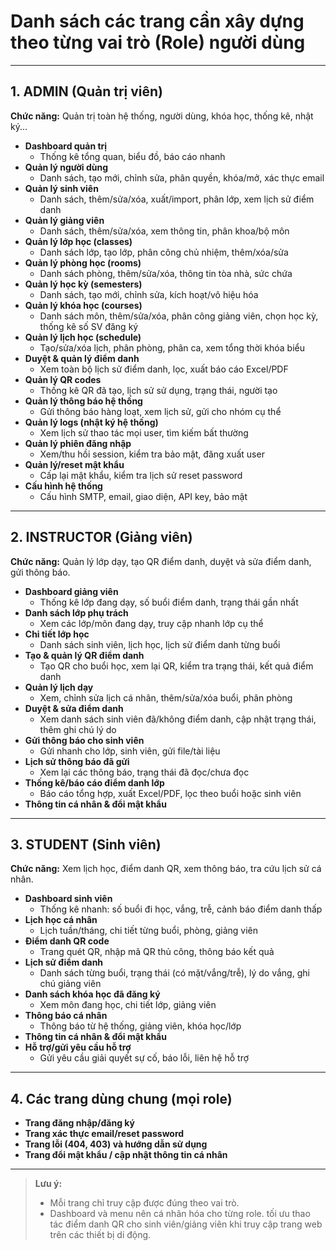 # Danh sách các trang cần xây dựng theo từng vai trò (Role) người dùng

---

## 1. ADMIN (Quản trị viên)
**Chức năng:** Quản trị toàn hệ thống, người dùng, khóa học, thống kê, nhật ký...

- **Dashboard quản trị**
  - Thống kê tổng quan, biểu đồ, báo cáo nhanh
- **Quản lý người dùng**
  - Danh sách, tạo mới, chỉnh sửa, phân quyền, khóa/mở, xác thực email
- **Quản lý sinh viên**
  - Danh sách, thêm/sửa/xóa, xuất/import, phân lớp, xem lịch sử điểm danh
- **Quản lý giảng viên**
  - Danh sách, thêm/sửa/xóa, xem thông tin, phân khoa/bộ môn
- **Quản lý lớp học (classes)**
  - Danh sách lớp, tạo lớp, phân công chủ nhiệm, thêm/xóa/sửa
- **Quản lý phòng học (rooms)**
  - Danh sách phòng, thêm/sửa/xóa, thông tin tòa nhà, sức chứa
- **Quản lý học kỳ (semesters)**
  - Danh sách, tạo mới, chỉnh sửa, kích hoạt/vô hiệu hóa
- **Quản lý khóa học (courses)**
  - Danh sách môn, thêm/sửa/xóa, phân công giảng viên, chọn học kỳ, thống kê số SV đăng ký
- **Quản lý lịch học (schedule)**
  - Tạo/sửa/xóa lịch, phân phòng, phân ca, xem tổng thời khóa biểu
- **Duyệt & quản lý điểm danh**
  - Xem toàn bộ lịch sử điểm danh, lọc, xuất báo cáo Excel/PDF
- **Quản lý QR codes**
  - Thống kê QR đã tạo, lịch sử sử dụng, trạng thái, người tạo
- **Quản lý thông báo hệ thống**
  - Gửi thông báo hàng loạt, xem lịch sử, gửi cho nhóm cụ thể
- **Quản lý logs (nhật ký hệ thống)**
  - Xem lịch sử thao tác mọi user, tìm kiếm bất thường
- **Quản lý phiên đăng nhập**
  - Xem/thu hồi session, kiểm tra bảo mật, đăng xuất user
- **Quản lý/reset mật khẩu**
  - Cấp lại mật khẩu, kiểm tra lịch sử reset password
- **Cấu hình hệ thống**
  - Cấu hình SMTP, email, giao diện, API key, bảo mật

---

## 2. INSTRUCTOR (Giảng viên)
**Chức năng:** Quản lý lớp dạy, tạo QR điểm danh, duyệt và sửa điểm danh, gửi thông báo.

- **Dashboard giảng viên**
  - Thống kê lớp đang dạy, số buổi điểm danh, trạng thái gần nhất
- **Danh sách lớp phụ trách**
  - Xem các lớp/môn đang dạy, truy cập nhanh lớp cụ thể
- **Chi tiết lớp học**
  - Danh sách sinh viên, lịch học, lịch sử điểm danh từng buổi
- **Tạo & quản lý QR điểm danh**
  - Tạo QR cho buổi học, xem lại QR, kiểm tra trạng thái, kết quả điểm danh
- **Quản lý lịch dạy**
  - Xem, chỉnh sửa lịch cá nhân, thêm/sửa/xóa buổi, phân phòng
- **Duyệt & sửa điểm danh**
  - Xem danh sách sinh viên đã/không điểm danh, cập nhật trạng thái, thêm ghi chú lý do
- **Gửi thông báo cho sinh viên**
  - Gửi nhanh cho lớp, sinh viên, gửi file/tài liệu
- **Lịch sử thông báo đã gửi**
  - Xem lại các thông báo, trạng thái đã đọc/chưa đọc
- **Thống kê/báo cáo điểm danh lớp**
  - Báo cáo tổng hợp, xuất Excel/PDF, lọc theo buổi hoặc sinh viên
- **Thông tin cá nhân & đổi mật khẩu**

---

## 3. STUDENT (Sinh viên)
**Chức năng:** Xem lịch học, điểm danh QR, xem thông báo, tra cứu lịch sử cá nhân.

- **Dashboard sinh viên**
  - Thống kê nhanh: số buổi đi học, vắng, trễ, cảnh báo điểm danh thấp
- **Lịch học cá nhân**
  - Lịch tuần/tháng, chi tiết từng buổi, phòng, giảng viên
- **Điểm danh QR code**
  - Trang quét QR, nhập mã QR thủ công, thông báo kết quả
- **Lịch sử điểm danh**
  - Danh sách từng buổi, trạng thái (có mặt/vắng/trễ), lý do vắng, ghi chú giảng viên
- **Danh sách khóa học đã đăng ký**
  - Xem môn đang học, chi tiết lớp, giảng viên
- **Thông báo cá nhân**
  - Thông báo từ hệ thống, giảng viên, khóa học/lớp
- **Thông tin cá nhân & đổi mật khẩu**
- **Hỗ trợ/gửi yêu cầu hỗ trợ**
  - Gửi yêu cầu giải quyết sự cố, báo lỗi, liên hệ hỗ trợ

---

## 4. Các trang dùng chung (mọi role)
- **Trang đăng nhập/đăng ký**
- **Trang xác thực email/reset password**
- **Trang lỗi (404, 403) và hướng dẫn sử dụng**
- **Trang đổi mật khẩu / cập nhật thông tin cá nhân**

---

> **Lưu ý:**  
> - Mỗi trang chỉ truy cập được đúng theo vai trò.  
> - Dashboard và menu nên cá nhân hóa cho từng role.
>tối ưu thao tác điểm danh QR cho sinh viên/giảng viên khi truy cập trang web trên các thiết bị di động.